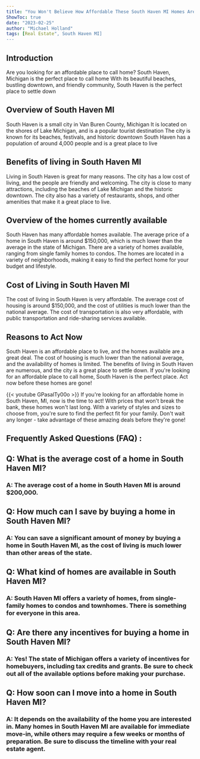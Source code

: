 ```yaml
---
title: "You Won't Believe How Affordable These South Haven MI Homes Are - Act Now Before They're Gone!"
ShowToc: true 
date: "2023-02-25"
author: "Michael Holland" 
tags: [Real Estate", South Haven MI]
---
```

## Introduction
Are you looking for an affordable place to call home? South Haven, Michigan is the perfect place to call home With its beautiful beaches, bustling downtown, and friendly community, South Haven is the perfect place to settle down

## Overview of South Haven MI
South Haven is a small city in Van Buren County, Michigan It is located on the shores of Lake Michigan, and is a popular tourist destination The city is known for its beaches, festivals, and historic downtown South Haven has a population of around 4,000 people and is a great place to live

## Benefits of living in South Haven MI
Living in South Haven is great for many reasons. The city has a low cost of living, and the people are friendly and welcoming. The city is close to many attractions, including the beaches of Lake Michigan and the historic downtown. The city also has a variety of restaurants, shops, and other amenities that make it a great place to live.

## Overview of the homes currently available
South Haven has many affordable homes available. The average price of a home in South Haven is around $150,000, which is much lower than the average in the state of Michigan. There are a variety of homes available, ranging from single family homes to condos. The homes are located in a variety of neighborhoods, making it easy to find the perfect home for your budget and lifestyle.

## Cost of Living in South Haven MI
The cost of living in South Haven is very affordable. The average cost of housing is around $150,000, and the cost of utilities is much lower than the national average. The cost of transportation is also very affordable, with public transportation and ride-sharing services available.

## Reasons to Act Now
South Haven is an affordable place to live, and the homes available are a great deal. The cost of housing is much lower than the national average, and the availability of homes is limited. The benefits of living in South Haven are numerous, and the city is a great place to settle down. If you're looking for an affordable place to call home, South Haven is the perfect place. Act now before these homes are gone!

{{< youtube GPasalTy00o >}} 
If you're looking for an affordable home in South Haven, MI, now is the time to act! With prices that won't break the bank, these homes won't last long. With a variety of styles and sizes to choose from, you're sure to find the perfect fit for your family. Don't wait any longer - take advantage of these amazing deals before they're gone!

## Frequently Asked Questions (FAQ) :
<h2>Q: What is the average cost of a home in South Haven MI?</h2>

<h3>A: The average cost of a home in South Haven MI is around $200,000.</h3>

<h2>Q: How much can I save by buying a home in South Haven MI?</h2>

<h3>A: You can save a significant amount of money by buying a home in South Haven MI, as the cost of living is much lower than other areas of the state.</h3>

<h2>Q: What kind of homes are available in South Haven MI?</h2>

<h3>A: South Haven MI offers a variety of homes, from single-family homes to condos and townhomes. There is something for everyone in this area.</h3>

<h2>Q: Are there any incentives for buying a home in South Haven MI?</h2>

<h3>A: Yes! The state of Michigan offers a variety of incentives for homebuyers, including tax credits and grants. Be sure to check out all of the available options before making your purchase.</h3>

<h2>Q: How soon can I move into a home in South Haven MI?</h2>

<h3>A: It depends on the availability of the home you are interested in. Many homes in South Haven MI are available for immediate move-in, while others may require a few weeks or months of preparation. Be sure to discuss the timeline with your real estate agent.</h3>



